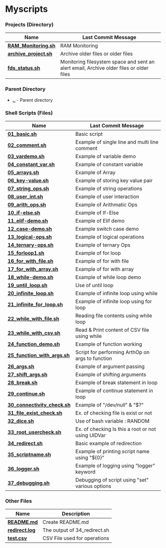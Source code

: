 # Myscripts

### Projects (Directory)

| Name                                           | Last Commit Message                                                                     |
| ---------------------------------------------- | --------------------------------------------------------------------------------------- |
| [**RAM_Monitoring.sh**](./RAM_Monitoring.sh)   | RAM Monitoring                                                                          |
| [**archive_project.sh**](./archive_project.sh) | Archive older files or older files                                                      |
| [**fds_status.sh**](./fds_status.sh)           | Monitoring filesystem space and sent an alert email, Archive older files or older files |

### Parent Directory

- [**..**](./) - Parent directory

### Shell Scripts (Files)

| Name                                                       | Last Commit Message                                |
| ---------------------------------------------------------- | -------------------------------------------------- |
| [**01_basic.sh**](./01_basic.sh)                           | Basic script                                       |
| [**02_comment.sh**](./02_comment.sh)                       | Example of single line and multi line comment      |
| [**03_vardemo.sh**](./03_vardemo.sh)                       | Example of variable demo                           |
| [**04_constant_var.sh**](./04_constant_var.sh)             | Example of constant variable                       |
| [**05_arrays.sh**](./05_arrays.sh)                         | Example of Array                                   |
| [**06_key-value.sh**](./06_key-value.sh)                   | Example of storing key value pair                  |
| [**07_string_ops.sh**](./07_string_ops.sh)                 | Example of string operations                       |
| [**08_user_int.sh**](./08_user_int.sh)                     | Example of user interaction                        |
| [**09_arith_ops.sh**](./09_arith_ops.sh)                   | Example of Arithmatic Ops                          |
| [**10_if-else.sh**](./10_if-else.sh)                       | Example of If-Else                                 |
| [**11_elif-demo.sh**](./11_elif-demo.sh)                   | Example of Elif demo                               |
| [**12_case-demo.sh**](./12_case-demo.sh)                   | Example switch case demo                           |
| [**13_logical-ops.sh**](./13_logical-ops.sh)               | Example of logical operations                      |
| [**14_ternary-ops.sh**](./14_ternary-ops.sh)               | Example of ternary Ops                             |
| [**15_forloop1.sh**](./15_forloop1.sh)                     | Example of for loop                                |
| [**16_for_with_file.sh**](./16_for_with_file.sh)           | Example of for with file                           |
| [**17_for_with_array.sh**](./17_for_with_array.sh)         | Example of for with array                          |
| [**18_while-demo.sh**](./18_while-demo.sh)                 | Example of while loop demo                         |
| [**19_until_loop.sh**](./19_until_loop.sh)                 | Use of until loop                                  |
| [**20_infinite_loop.sh**](./20_infinite_loop.sh)           | Example of infinite loop using while               |
| [**21_infinite_for_loop.sh**](./21_infinite_for_loop.sh)   | Example of infinite loop using for loop            |
| [**22_while_with_file.sh**](./22_while_with_file.sh)       | Reading file contents using while loop             |
| [**23_while_with_csv.sh**](./23_while_with_csv.sh)         | Read & Print content of CSV file using while       |
| [**24_function_demo.sh**](./24_function_demo.sh)           | Example of function working                        |
| [**25_function_with_args.sh**](./25_function_with_args.sh) | Script for performing ArthOp on args to function   |
| [**26_args.sh**](./26_args.sh)                             | Example of argument passing                        |
| [**27_shift_args.sh**](./27_shift_args.sh)                 | Example of shifting arguments                      |
| [**28_break.sh**](./28_break.sh)                           | Example of break statement in loop                 |
| [**29_continue.sh**](./29_continue.sh)                     | Example of continue statement in loop              |
| [**30_connectivity_check.sh**](./30_connectivity_check.sh) | Example of "/dev/null" & "$?"                      |
| [**31_file_exist_check.sh**](./31_file_exist_check.sh)     | Ex. of checking file is exist or not               |
| [**32_dice.sh**](./32_dice.sh)                             | Use of bash variable : RANDOM                      |
| [**33_root_usercheck.sh**](./33_root_usercheck.sh)         | Ex. of checking Is this a root or not using UIDVar |
| [**34_redirect.sh**](./34_redirect.sh)                     | Basic example of redirection                       |
| [**35_scriptname.sh**](./35_scriptname.sh)                 | Example of printing script name using "${0}"       |
| [**36_logger.sh**](./36_logger.sh)                         | Example of logging using "logger" keyword          |
| [**37_debugging.sh**](./37_debugging.sh)                   | Debugging of script using "set" various options    |

### Other Files

| Name                               | Description                  |
| ---------------------------------- | ---------------------------- |
| [**README.md**](./README.md)       | Create README.md             |
| [**redirect.log**](./redirect.log) | The output of 34_redirect.sh |
| [**test.csv**](./test.csv)         | CSV File used for operations |
